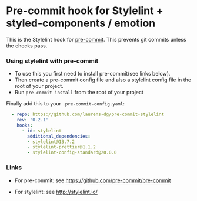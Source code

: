 Pre-commit hook for Stylelint + styled-components / emotion
=============================

This is the Stylelint hook for [pre-commit](https://github.com/pre-commit/pre-commit). This prevents git commits unless the checks pass.

### Using stylelint with pre-commit

- To use this you first need to install pre-commit(see links below).
- Then create a pre-commit config file and also a stylelint config file in the root of your project.
- Run `pre-commit install` from the root of your project

Finally add this to your `.pre-commit-config.yaml`:

```yaml
  - repo: https://github.com/laurens-dg/pre-commit-stylelint
    rev: '0.2.1'
    hooks:
      - id: stylelint
        additional_dependencies:
        - stylelint@13.7.2
        - stylelint-prettier@1.1.2
        - stylelint-config-standard@20.0.0
 ```

 ### Links
 - For pre-commit: see https://github.com/pre-commit/pre-commit

 - For stylelint: see http://stylelint.io/


